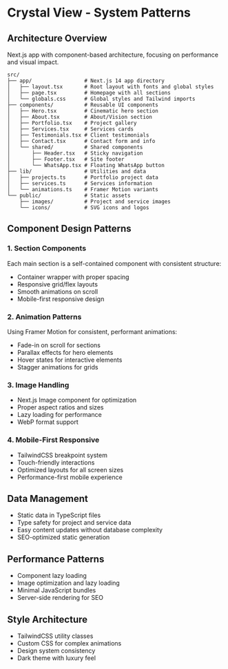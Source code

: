 # Crystal View - System Patterns

## Architecture Overview
Next.js app with component-based architecture, focusing on performance and visual impact.

```
src/
├── app/                 # Next.js 14 app directory
│   ├── layout.tsx       # Root layout with fonts and global styles
│   ├── page.tsx         # Homepage with all sections
│   └── globals.css      # Global styles and Tailwind imports
├── components/          # Reusable UI components
│   ├── Hero.tsx         # Cinematic hero section
│   ├── About.tsx        # About/Vision section
│   ├── Portfolio.tsx    # Project gallery
│   ├── Services.tsx     # Services cards
│   ├── Testimonials.tsx # Client testimonials
│   ├── Contact.tsx      # Contact form and info
│   └── shared/          # Shared components
│       ├── Header.tsx   # Sticky navigation
│       ├── Footer.tsx   # Site footer
│       └── WhatsApp.tsx # Floating WhatsApp button
├── lib/                 # Utilities and data
│   ├── projects.ts      # Portfolio project data
│   ├── services.ts      # Services information
│   └── animations.ts    # Framer Motion variants
└── public/              # Static assets
    ├── images/          # Project and service images
    └── icons/           # SVG icons and logos
```

## Component Design Patterns

### 1. Section Components
Each main section is a self-contained component with consistent structure:
- Container wrapper with proper spacing
- Responsive grid/flex layouts
- Smooth animations on scroll
- Mobile-first responsive design

### 2. Animation Patterns
Using Framer Motion for consistent, performant animations:
- Fade-in on scroll for sections
- Parallax effects for hero elements
- Hover states for interactive elements
- Stagger animations for grids

### 3. Image Handling
- Next.js Image component for optimization
- Proper aspect ratios and sizes
- Lazy loading for performance
- WebP format support

### 4. Mobile-First Responsive
- TailwindCSS breakpoint system
- Touch-friendly interactions
- Optimized layouts for all screen sizes
- Performance-first mobile experience

## Data Management
- Static data in TypeScript files
- Type safety for project and service data
- Easy content updates without database complexity
- SEO-optimized static generation

## Performance Patterns
- Component lazy loading
- Image optimization and lazy loading
- Minimal JavaScript bundles
- Server-side rendering for SEO

## Style Architecture
- TailwindCSS utility classes
- Custom CSS for complex animations
- Design system consistency
- Dark theme with luxury feel
